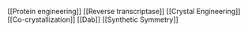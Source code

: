 [[Protein engineering]]
[[Reverse transcriptase]]
[[Crystal Engineering]]
[[Co-crystallization]]
[[Dab]]
[[Synthetic Symmetry]]
